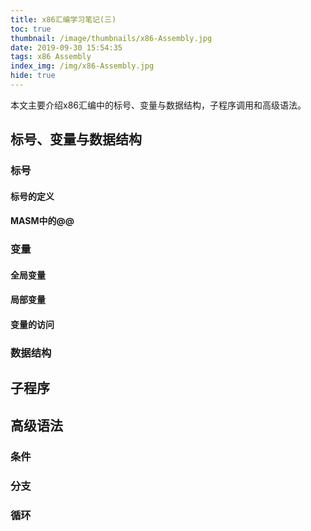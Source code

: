 ```yaml
---
title: x86汇编学习笔记(三)
toc: true
thumbnail: /image/thumbnails/x86-Assembly.jpg
date: 2019-09-30 15:54:35
tags: x86 Assembly
index_img: /img/x86-Assembly.jpg
hide: true
---
```

本文主要介绍x86汇编中的标号、变量与数据结构，子程序调用和高级语法。

<!-- more -->
## 标号、变量与数据结构

### 标号

#### 标号的定义

#### MASM中的@@



### 变量

#### 全局变量

#### 局部变量

#### 变量的访问

### 数据结构



## 子程序



## 高级语法

### 条件

### 分支

### 循环
